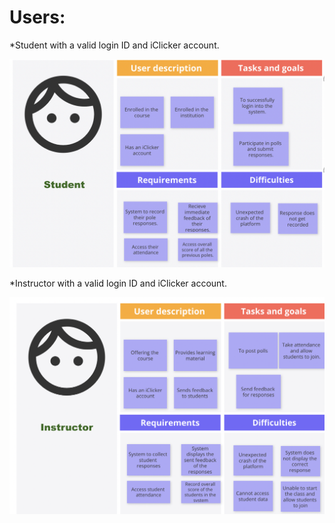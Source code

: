 # Users:
*Student with a valid login ID and iClicker account.
  
  
![Student](UserProtopersona1.png)
  
*Instructor with a valid login ID and iClicker account.
  
![Instructor](Userprotopersonas2.png)
